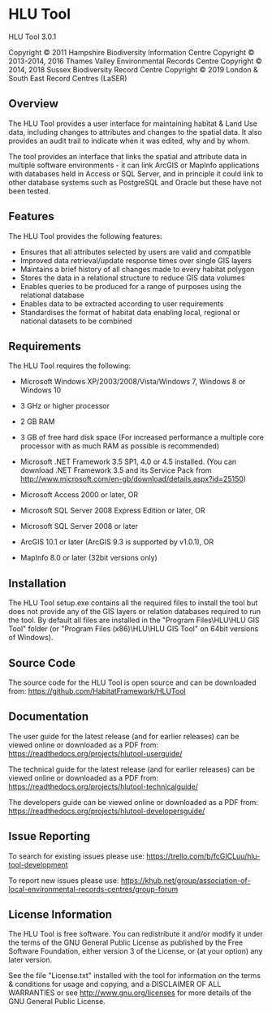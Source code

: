HLU Tool
========

HLU Tool 3.0.1

Copyright © 2011 Hampshire Biodiversity Information Centre
Copyright © 2013-2014, 2016 Thames Valley Environmental Records Centre
Copyright © 2014, 2018 Sussex Biodiversity Record Centre
Copyright © 2019 London & South East Record Centres (LaSER)

Overview
--------
The HLU Tool provides a user interface for maintaining habitat & Land Use data, including changes to attributes and changes to the spatial data. It also provides an audit trail to indicate when it was edited, why and by whom.

The tool provides an interface that links the spatial and attribute data in multiple software environments - it can link ArcGIS or MapInfo applications
with databases held in Access or SQL Server, and in principle it could link to other database systems such as PostgreSQL and Oracle but these have not been tested.

Features
--------
The HLU Tool provides the following features:
- Ensures that all attributes selected by users are valid and compatible
- Improved data retrieval/update response times over single GIS layers
- Maintains a brief history of all changes made to every habitat polygon
- Stores the data in a relational structure to reduce GIS data volumes
- Enables queries to be produced for a range of purposes using the relational database
- Enables data to be extracted according to user requirements
- Standardises the format of habitat data enabling local, regional or national datasets to be combined

Requirements
------------
The HLU Tool requires the following:

 - Microsoft Windows XP/2003/2008/Vista/Windows 7, Windows 8 or Windows 10
 - 3 GHz or higher processor
 - 2 GB RAM
 - 3 GB of free hard disk space
  (For increased performance a multiple core processor with as much RAM as possible is recommended)

 - Microsoft .NET Framework 3.5 SP1, 4.0 or 4.5 installed.
   (You can download .NET Framework 3.5 and its Service Pack from <http://www.microsoft.com/en-gb/download/details.aspx?id=25150>)

 - Microsoft Access 2000 or later, OR
 - Microsoft SQL Server 2008 Express Edition or later, OR
 - Microsoft SQL Server 2008 or later

 - ArcGIS 10.1 or later (ArcGIS 9.3 is supported by v1.0.1), OR
 - MapInfo 8.0 or later (32bit versions only)

Installation
------------
The HLU Tool setup.exe contains all the required files to install the tool but does not provide any of the GIS layers or relation databases required to run the tool. By default all files are installed in the "Program Files\HLU\HLU GIS Tool" folder (or "Program Files (x86)\HLU\HLU GIS Tool" on 64bit versions of Windows).

Source Code
-----------
The source code for the HLU Tool is open source and can be downloaded from:
<https://github.com/HabitatFramework/HLUTool>

Documentation
-------------
The user guide for the latest release (and for earlier releases) can be viewed online or downloaded as a PDF from:
<https://readthedocs.org/projects/hlutool-userguide/>

The technical guide for the latest release (and for earlier releases) can be viewed online or downloaded as a PDF from:
<https://readthedocs.org/projects/hlutool-technicalguide/>

The developers guide can be viewed online or downloaded as a PDF from:
<https://readthedocs.org/projects/hlutool-developersguide/>

Issue Reporting
---------------
To search for existing issues please use:
<https://trello.com/b/fcGICLuu/hlu-tool-development>

To report new issues please use:
<https://khub.net/group/association-of-local-environmental-records-centres/group-forum>

License Information
-------------------
The HLU Tool is free software. You can redistribute it and/or modify it
under the terms of the GNU General Public License as published by the Free
Software Foundation, either version 3 of the License, or (at your option) any
later version.

See the file "License.txt" installed with the tool for information on the
terms & conditions for usage and copying, and a DISCLAIMER OF ALL WARRANTIES
or see <http://www.gnu.org/licenses> for more details of the GNU General Public
License.
